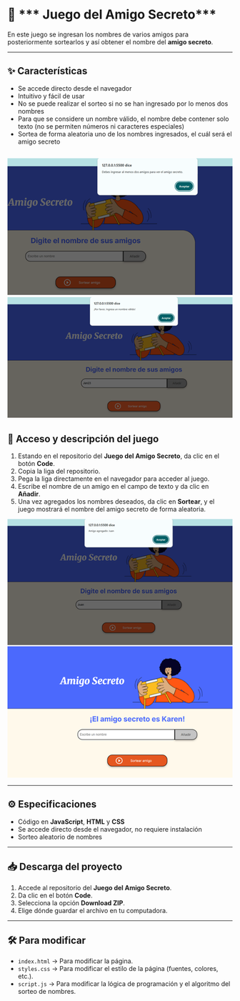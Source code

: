  # 🎉 *** Juego del Amigo Secreto***

En este juego se ingresan los nombres de varios amigos para posteriormente sortearlos y así obtener el nombre del **amigo secreto**.

---

## ✨ Características

- Se accede directo desde el navegador  
- Intuitivo y fácil de usar  
- No se puede realizar el sorteo si no se han ingresado por lo menos dos nombres  
- Para que se considere un nombre válido, el nombre debe contener solo texto (no se permiten números ni caracteres especiales)  
- Sortea de forma aleatoria uno de los nombres ingresados, el cuál será el amigo secreto  

![Imagen1](assets/dosAmigos.png)
![Imagen2](assets/nombreValido.png)
---

## 🚀 Acceso y descripción del juego

1. Estando en el repositorio del **Juego del Amigo Secreto**, da clic en el botón **Code**.  
2. Copia la liga del repositorio.  
3. Pega la liga directamente en el navegador para acceder al juego.  
4. Escribe el nombre de un amigo en el campo de texto y da clic en **Añadir**.  
5. Una vez agregados los nombres deseados, da clic en **Sortear**, y el juego mostrará el nombre del amigo secreto de forma aleatoria.  

![Imagen3](assets/agregarAmigo.png)
![Imagen4](assets/amigoSorteado.png)

---

## ⚙️ Especificaciones

- Código en **JavaScript**, **HTML** y **CSS**  
- Se accede directo desde el navegador, no requiere instalación  
- Sorteo aleatorio de nombres  

---

## 📥 Descarga del proyecto

1. Accede al repositorio del **Juego del Amigo Secreto**.  
2. Da clic en el botón **Code**.  
3. Selecciona la opción **Download ZIP**.  
4. Elige dónde guardar el archivo en tu computadora.  

---

## 🛠️ Para modificar

- `index.html` → Para modificar la página.  
- `styles.css` → Para modificar el estilo de la página (fuentes, colores, etc.).  
- `script.js` → Para modificar la lógica de programación y el algoritmo del sorteo de nombres.  
